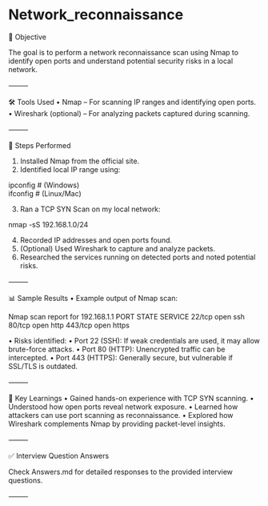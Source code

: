 # Network_reconnaissance

📌 Objective

The goal is to perform a network reconnaissance scan using Nmap to identify open ports and understand potential security risks in a local network.

⸻

🛠 Tools Used
 • Nmap – For scanning IP ranges and identifying open ports.
 • Wireshark (optional) – For analyzing packets captured during scanning.

⸻

🚀 Steps Performed
 1. Installed Nmap from the official site.
 2. Identified local IP range using:

ipconfig   # (Windows)  
ifconfig   # (Linux/Mac)


 3. Ran a TCP SYN Scan on my local network:

nmap -sS 192.168.1.0/24


 4. Recorded IP addresses and open ports found.
 5. (Optional) Used Wireshark to capture and analyze packets.
 6. Researched the services running on detected ports and noted potential risks.

⸻

📊 Sample Results
 • Example output of Nmap scan:

Nmap scan report for 192.168.1.1
PORT     STATE SERVICE
22/tcp   open  ssh
80/tcp   open  http
443/tcp  open  https


 • Risks identified:
 • Port 22 (SSH): If weak credentials are used, it may allow brute-force attacks.
 • Port 80 (HTTP): Unencrypted traffic can be intercepted.
 • Port 443 (HTTPS): Generally secure, but vulnerable if SSL/TLS is outdated.

⸻

🧩 Key Learnings
 • Gained hands-on experience with TCP SYN scanning.
 • Understood how open ports reveal network exposure.
 • Learned how attackers can use port scanning as reconnaissance.
 • Explored how Wireshark complements Nmap by providing packet-level insights.


⸻

✅ Interview Question Answers

Check Answers.md for detailed responses to the provided interview questions.

⸻

